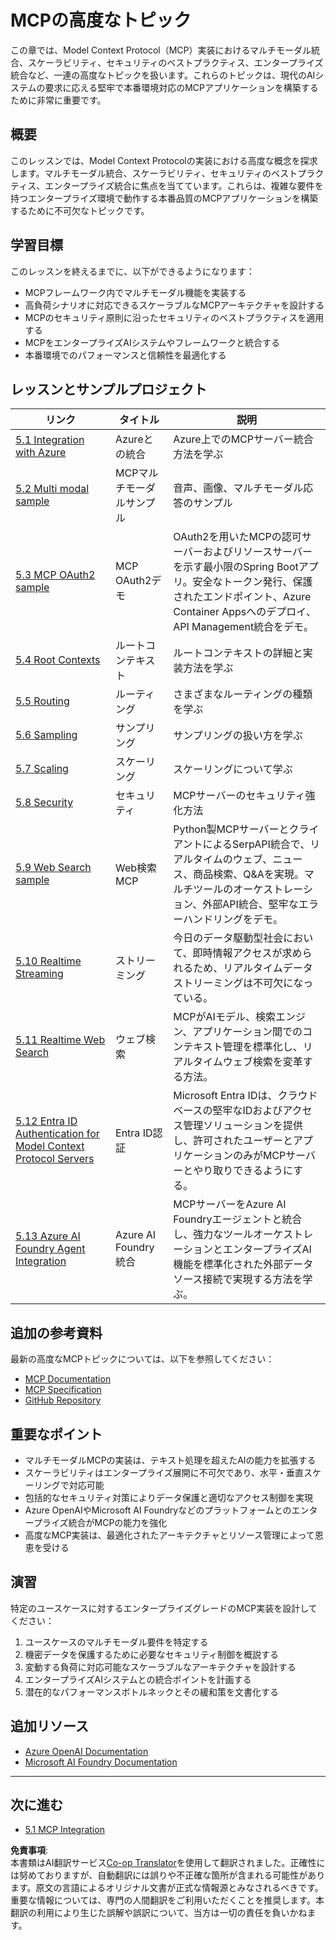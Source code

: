 <!--
CO_OP_TRANSLATOR_METADATA:
{
  "original_hash": "748c61250d4a326206b72b28f6154615",
  "translation_date": "2025-07-02T09:05:20+00:00",
  "source_file": "05-AdvancedTopics/README.md",
  "language_code": "ja"
}
-->
# MCPの高度なトピック

この章では、Model Context Protocol（MCP）実装におけるマルチモーダル統合、スケーラビリティ、セキュリティのベストプラクティス、エンタープライズ統合など、一連の高度なトピックを扱います。これらのトピックは、現代のAIシステムの要求に応える堅牢で本番環境対応のMCPアプリケーションを構築するために非常に重要です。

## 概要

このレッスンでは、Model Context Protocolの実装における高度な概念を探求します。マルチモーダル統合、スケーラビリティ、セキュリティのベストプラクティス、エンタープライズ統合に焦点を当てています。これらは、複雑な要件を持つエンタープライズ環境で動作する本番品質のMCPアプリケーションを構築するために不可欠なトピックです。

## 学習目標

このレッスンを終えるまでに、以下ができるようになります：

- MCPフレームワーク内でマルチモーダル機能を実装する
- 高負荷シナリオに対応できるスケーラブルなMCPアーキテクチャを設計する
- MCPのセキュリティ原則に沿ったセキュリティのベストプラクティスを適用する
- MCPをエンタープライズAIシステムやフレームワークと統合する
- 本番環境でのパフォーマンスと信頼性を最適化する

## レッスンとサンプルプロジェクト

| リンク | タイトル | 説明 |
|------|-------|-------------|
| [5.1 Integration with Azure](./mcp-integration/README.md) | Azureとの統合 | Azure上でのMCPサーバー統合方法を学ぶ |
| [5.2 Multi modal sample](./mcp-multi-modality/README.md) | MCPマルチモーダルサンプル | 音声、画像、マルチモーダル応答のサンプル |
| [5.3 MCP OAuth2 sample](../../../05-AdvancedTopics/mcp-oauth2-demo) | MCP OAuth2デモ | OAuth2を用いたMCPの認可サーバーおよびリソースサーバーを示す最小限のSpring Bootアプリ。安全なトークン発行、保護されたエンドポイント、Azure Container Appsへのデプロイ、API Management統合をデモ。 |
| [5.4 Root Contexts](./mcp-root-contexts/README.md) | ルートコンテキスト | ルートコンテキストの詳細と実装方法を学ぶ |
| [5.5 Routing](./mcp-routing/README.md) | ルーティング | さまざまなルーティングの種類を学ぶ |
| [5.6 Sampling](./mcp-sampling/README.md) | サンプリング | サンプリングの扱い方を学ぶ |
| [5.7 Scaling](./mcp-scaling/README.md) | スケーリング | スケーリングについて学ぶ |
| [5.8 Security](./mcp-security/README.md) | セキュリティ | MCPサーバーのセキュリティ強化方法 |
| [5.9 Web Search sample](./web-search-mcp/README.md) | Web検索MCP | Python製MCPサーバーとクライアントによるSerpAPI統合で、リアルタイムのウェブ、ニュース、商品検索、Q&Aを実現。マルチツールのオーケストレーション、外部API統合、堅牢なエラーハンドリングをデモ。 |
| [5.10 Realtime Streaming](./mcp-realtimestreaming/README.md) | ストリーミング | 今日のデータ駆動型社会において、即時情報アクセスが求められるため、リアルタイムデータストリーミングは不可欠になっている。 |
| [5.11 Realtime Web Search](./mcp-realtimesearch/README.md) | ウェブ検索 | MCPがAIモデル、検索エンジン、アプリケーション間でのコンテキスト管理を標準化し、リアルタイムウェブ検索を変革する方法。 |
| [5.12  Entra ID Authentication for Model Context Protocol Servers](./mcp-security-entra/README.md) | Entra ID認証 | Microsoft Entra IDは、クラウドベースの堅牢なIDおよびアクセス管理ソリューションを提供し、許可されたユーザーとアプリケーションのみがMCPサーバーとやり取りできるようにする。 |
| [5.13 Azure AI Foundry Agent Integration](./mcp-foundry-agent-integration/README.md) | Azure AI Foundry統合 | MCPサーバーをAzure AI Foundryエージェントと統合し、強力なツールオーケストレーションとエンタープライズAI機能を標準化された外部データソース接続で実現する方法を学ぶ。 |

## 追加の参考資料

最新の高度なMCPトピックについては、以下を参照してください：
- [MCP Documentation](https://modelcontextprotocol.io/)
- [MCP Specification](https://spec.modelcontextprotocol.io/)
- [GitHub Repository](https://github.com/modelcontextprotocol)

## 重要なポイント

- マルチモーダルMCPの実装は、テキスト処理を超えたAIの能力を拡張する
- スケーラビリティはエンタープライズ展開に不可欠であり、水平・垂直スケーリングで対応可能
- 包括的なセキュリティ対策によりデータ保護と適切なアクセス制御を実現
- Azure OpenAIやMicrosoft AI Foundryなどのプラットフォームとのエンタープライズ統合がMCPの能力を強化
- 高度なMCP実装は、最適化されたアーキテクチャとリソース管理によって恩恵を受ける

## 演習

特定のユースケースに対するエンタープライズグレードのMCP実装を設計してください：

1. ユースケースのマルチモーダル要件を特定する
2. 機密データを保護するために必要なセキュリティ制御を概説する
3. 変動する負荷に対応可能なスケーラブルなアーキテクチャを設計する
4. エンタープライズAIシステムとの統合ポイントを計画する
5. 潜在的なパフォーマンスボトルネックとその緩和策を文書化する

## 追加リソース

- [Azure OpenAI Documentation](https://learn.microsoft.com/en-us/azure/ai-services/openai/)
- [Microsoft AI Foundry Documentation](https://learn.microsoft.com/en-us/ai-services/)

---

## 次に進む

- [5.1 MCP Integration](./mcp-integration/README.md)

**免責事項**:  
本書類はAI翻訳サービス[Co-op Translator](https://github.com/Azure/co-op-translator)を使用して翻訳されました。正確性には努めておりますが、自動翻訳には誤りや不正確な箇所が含まれる可能性があります。原文の言語によるオリジナル文書が正式な情報源とみなされるべきです。重要な情報については、専門の人間翻訳をご利用いただくことを推奨します。本翻訳の利用により生じた誤解や誤訳について、当方は一切の責任を負いかねます。